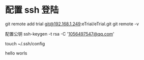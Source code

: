 # 配置 ssh 登陆

git remote add trial git@192.168.1.249:eTrial/eTrial.git
git remote -v

配置公钥
ssh-keygen -t rsa -C '1056497547@qq.com'

touch ~/.ssh/config

hello worls
